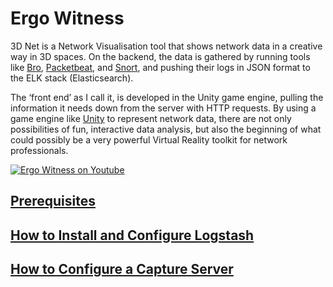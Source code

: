 # Ergo Witness
3D Net is a Network Visualisation tool that shows network data in a creative way in 3D spaces. On the backend, the data is gathered by running tools like [Bro](https://www.bro.org/), [Packetbeat](https://www.elastic.co/products/beats/packetbeat), and [Snort](https://www.snort.org/), and pushing their logs in JSON format to the ELK stack (Elasticsearch). 

The ‘front end’ as I call it, is developed in the Unity game engine, pulling the information it needs down from the server with HTTP requests. By using a game engine like [Unity](https://unity3d.com/) to represent network data, there are not only possibilities of fun, interactive data analysis, but also the beginning of what could possibly be a very powerful Virtual Reality toolkit for network  professionals. 


[![Ergo Witness on Youtube](https://img.youtube.com/vi/UZcHY_7BzZY/0.jpg)](https://www.youtube.com/watch?v=UZcHY_7BzZY)

## [Prerequisites](prereqs.md)
## [How to Install and Configure Logstash](install_logstash.md)
## [How to Configure a Capture Server](captureServer.md)
